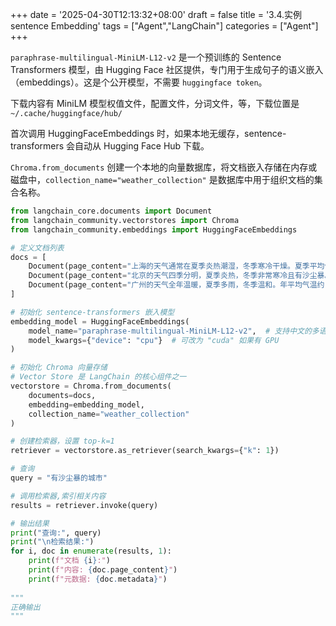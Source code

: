 +++
date = '2025-04-30T12:13:32+08:00'
draft = false
title = '3.4.实例sentence Embedding'
tags = ["Agent","LangChain"]
categories = ["Agent"]
+++


`paraphrase-multilingual-MiniLM-L12-v2` 是一个预训练的 Sentence Transformers 模型，由 Hugging Face 社区提供，专门用于生成句子的语义嵌入（embeddings）。这是个公开模型，不需要 `huggingface token`。

下载内容有 MiniLM 模型权值文件，配置文件，分词文件，等，下载位置是 `~/.cache/huggingface/hub/`

首次调用 HuggingFaceEmbeddings 时，如果本地无缓存，sentence-transformers 会自动从 Hugging Face Hub 下载。

`Chroma.from_documents` 创建一个本地的向量数据库，将文档嵌入存储在内存或磁盘中，`collection_name="weather_collection"` 是数据库中用于组织文档的集合名称。

~~~py
from langchain_core.documents import Document
from langchain_community.vectorstores import Chroma
from langchain_community.embeddings import HuggingFaceEmbeddings

# 定义文档列表
docs = [
    Document(page_content="上海的天气通常在夏季炎热潮湿，冬季寒冷干燥。夏季平均气温约 30°C，冬季约 5°C。", metadata={"city": "上海", "source": "weather_guide"}),
    Document(page_content="北京的天气四季分明，夏季炎热，冬季非常寒冷且有沙尘暴。冬季气温可低至 -10°C。", metadata={"city": "北京", "source": "weather_guide"}),
    Document(page_content="广州的天气全年温暖，夏季多雨，冬季温和。年平均气温约 22°C。", metadata={"city": "广州", "source": "weather_guide"})
]

# 初始化 sentence-transformers 嵌入模型
embedding_model = HuggingFaceEmbeddings(
    model_name="paraphrase-multilingual-MiniLM-L12-v2",  # 支持中文的多语言模型
    model_kwargs={"device": "cpu"}  # 可改为 "cuda" 如果有 GPU
)

# 初始化 Chroma 向量存储
# Vector Store 是 LangChain 的核心组件之一
vectorstore = Chroma.from_documents(
    documents=docs,
    embedding=embedding_model,
    collection_name="weather_collection"
)

# 创建检索器，设置 top-k=1
retriever = vectorstore.as_retriever(search_kwargs={"k": 1})

# 查询
query = "有沙尘暴的城市"

# 调用检索器,索引相关内容
results = retriever.invoke(query)

# 输出结果
print("查询:", query)
print("\n检索结果:")
for i, doc in enumerate(results, 1):
    print(f"文档 {i}:")
    print(f"内容: {doc.page_content}")
    print(f"元数据: {doc.metadata}")
    
"""
正确输出
"""
~~~

